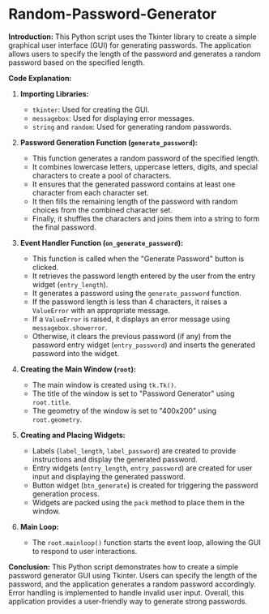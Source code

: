 # Random-Password-Generator

**Introduction:**
This Python script uses the Tkinter library to create a simple graphical user interface (GUI) for generating passwords. The application allows users to specify the length of the password and generates a random password based on the specified length.

**Code Explanation:**

1. **Importing Libraries:**
   - `tkinter`: Used for creating the GUI.
   - `messagebox`: Used for displaying error messages.
   - `string` and `random`: Used for generating random passwords.

2. **Password Generation Function (`generate_password`):**
   - This function generates a random password of the specified length.
   - It combines lowercase letters, uppercase letters, digits, and special characters to create a pool of characters.
   - It ensures that the generated password contains at least one character from each character set.
   - It then fills the remaining length of the password with random choices from the combined character set.
   - Finally, it shuffles the characters and joins them into a string to form the final password.

3. **Event Handler Function (`on_generate_password`):**
   - This function is called when the "Generate Password" button is clicked.
   - It retrieves the password length entered by the user from the entry widget (`entry_length`).
   - It generates a password using the `generate_password` function.
   - If the password length is less than 4 characters, it raises a `ValueError` with an appropriate message.
   - If a `ValueError` is raised, it displays an error message using `messagebox.showerror`.
   - Otherwise, it clears the previous password (if any) from the password entry widget (`entry_password`) and inserts the generated password into the widget.

4. **Creating the Main Window (`root`):**
   - The main window is created using `tk.Tk()`.
   - The title of the window is set to "Password Generator" using `root.title`.
   - The geometry of the window is set to "400x200" using `root.geometry`.

5. **Creating and Placing Widgets:**
   - Labels (`label_length`, `label_password`) are created to provide instructions and display the generated password.
   - Entry widgets (`entry_length`, `entry_password`) are created for user input and displaying the generated password.
   - Button widget (`btn_generate`) is created for triggering the password generation process.
   - Widgets are packed using the `pack` method to place them in the window.

6. **Main Loop:**
   - The `root.mainloop()` function starts the event loop, allowing the GUI to respond to user interactions.

**Conclusion:**
This Python script demonstrates how to create a simple password generator GUI using Tkinter. Users can specify the length of the password, and the application generates a random password accordingly. Error handling is implemented to handle invalid user input. Overall, this application provides a user-friendly way to generate strong passwords.
